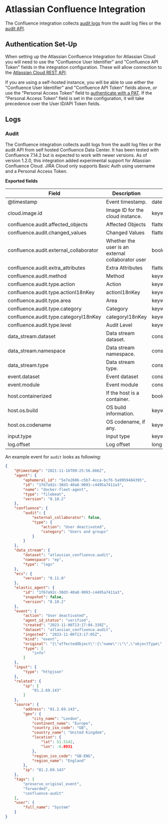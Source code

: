 # Atlassian Confluence Integration

The Confluence integration collects [audit logs](https://confluence.atlassian.com/doc/auditing-in-confluence-829076528.html) from the audit log files or the [audit API](https://developer.atlassian.com/cloud/confluence/rest/api-group-audit/).

## Authentication Set-Up

When setting up the Atlassian Confluence Integration for Atlassian Cloud you will need to use the "Confluence User Identifier" and "Confluence API Token" fields in the integration configuration. These will allow connection to the [Atlassian Cloud REST API](https://developer.atlassian.com/cloud/confluence/basic-auth-for-rest-apis/).

If you are using a self-hosted instance, you will be able to use either the "Confluence User Identifier" and "Confluence API Token" fields above, *or* use the "Personal Access Token" field to [authenticate with a PAT](https://confluence.atlassian.com/enterprise/using-personal-access-tokens-1026032365.html). If the "Personal Access Token" field is set in the configuration, it will take precedence over the User ID/API Token fields. 

## Logs

### Audit

The Confluence integration collects audit logs from the audit log files or the audit API from self hosted Confluence Data Center. It has been tested with Confluence 7.14.2 but is expected to work with newer versions. As of version 1.2.0, this integration added experimental support for Atlassian Confluence Cloud.  JIRA Cloud only supports Basic Auth using username and a Personal Access Token.

**Exported fields**

| Field | Description | Type |
|---|---|---|
| @timestamp | Event timestamp. | date |
| cloud.image.id | Image ID for the cloud instance. | keyword |
| confluence.audit.affected_objects | Affected Objects | flattened |
| confluence.audit.changed_values | Changed Values | flattened |
| confluence.audit.external_collaborator | Whether the user is an external collaborator user | boolean |
| confluence.audit.extra_attributes | Extra Attributes | flattened |
| confluence.audit.method | Method | keyword |
| confluence.audit.type.action | Action | keyword |
| confluence.audit.type.actionI18nKey | actionI18nKey | keyword |
| confluence.audit.type.area | Area | keyword |
| confluence.audit.type.category | Category | keyword |
| confluence.audit.type.categoryI18nKey | categoryI18nKey | keyword |
| confluence.audit.type.level | Audit Level | keyword |
| data_stream.dataset | Data stream dataset. | constant_keyword |
| data_stream.namespace | Data stream namespace. | constant_keyword |
| data_stream.type | Data stream type. | constant_keyword |
| event.dataset | Event dataset | constant_keyword |
| event.module | Event module | constant_keyword |
| host.containerized | If the host is a container. | boolean |
| host.os.build | OS build information. | keyword |
| host.os.codename | OS codename, if any. | keyword |
| input.type | Input type | keyword |
| log.offset | Log offset | long |


An example event for `audit` looks as following:

```json
{
    "@timestamp": "2021-11-16T09:25:56.666Z",
    "agent": {
        "ephemeral_id": "5e7e2606-c5b7-4cca-bcf6-5a9959484395",
        "id": "1f67a92c-38d3-40a8-9093-c4495a7411a3",
        "name": "docker-fleet-agent",
        "type": "filebeat",
        "version": "8.10.2"
    },
    "confluence": {
        "audit": {
            "external_collaborator": false,
            "type": {
                "action": "User deactivated",
                "category": "Users and groups"
            }
        }
    },
    "data_stream": {
        "dataset": "atlassian_confluence.audit",
        "namespace": "ep",
        "type": "logs"
    },
    "ecs": {
        "version": "8.11.0"
    },
    "elastic_agent": {
        "id": "1f67a92c-38d3-40a8-9093-c4495a7411a3",
        "snapshot": false,
        "version": "8.10.2"
    },
    "event": {
        "action": "User deactivated",
        "agent_id_status": "verified",
        "created": "2023-11-06T13:17:04.339Z",
        "dataset": "atlassian_confluence.audit",
        "ingested": "2023-11-06T13:17:05Z",
        "kind": "event",
        "original": "{\"affectedObject\":{\"name\":\"\",\"objectType\":\"\"},\"associatedObjects\":[],\"author\":{\"accountType\":\"\",\"displayName\":\"System\",\"externalCollaborator\":false,\"isExternalCollaborator\":false,\"operations\":null,\"publicName\":\"Unknown user\",\"type\":\"user\"},\"category\":\"Users and groups\",\"changedValues\":[],\"creationDate\":1637054756666,\"description\":\"\",\"remoteAddress\":\"81.2.69.143\",\"summary\":\"User deactivated\",\"superAdmin\":false,\"sysAdmin\":false}",
        "type": [
            "info"
        ]
    },
    "input": {
        "type": "httpjson"
    },
    "related": {
        "ip": [
            "81.2.69.143"
        ]
    },
    "source": {
        "address": "81.2.69.143",
        "geo": {
            "city_name": "London",
            "continent_name": "Europe",
            "country_iso_code": "GB",
            "country_name": "United Kingdom",
            "location": {
                "lat": 51.5142,
                "lon": -0.0931
            },
            "region_iso_code": "GB-ENG",
            "region_name": "England"
        },
        "ip": "81.2.69.143"
    },
    "tags": [
        "preserve_original_event",
        "forwarded",
        "confluence-audit"
    ],
    "user": {
        "full_name": "System"
    }
}
```